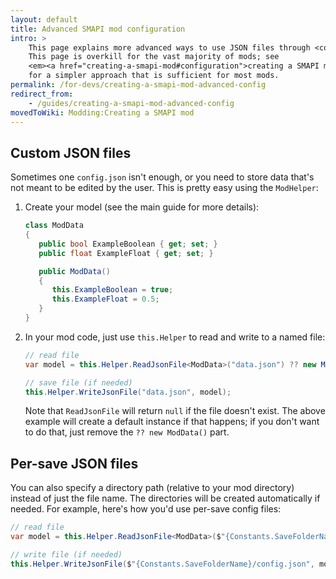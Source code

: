 ```yaml
---
layout: default
title: Advanced SMAPI mod configuration
intro: > 
    This page explains more advanced ways to use JSON files through <code>this.Helper</code>.
    This page is overkill for the vast majority of mods; see
    <em><a href="creating-a-smapi-mod#configuration">creating a SMAPI mod</a></em>
    for a simpler approach that is sufficient for most mods.
permalink: /for-devs/creating-a-smapi-mod-advanced-config
redirect_from:
    - /guides/creating-a-smapi-mod-advanced-config
movedToWiki: Modding:Creating a SMAPI mod
---
```


## Custom JSON files
Sometimes one `config.json` isn't enough, or you need to store data that's not meant to be edited
by the user. This is pretty easy using the `ModHelper`:

1. Create your model (see the main guide for more details):

   ```c#
   class ModData
   {
      public bool ExampleBoolean { get; set; }
      public float ExampleFloat { get; set; }

      public ModData()
      {
         this.ExampleBoolean = true;
         this.ExampleFloat = 0.5;
      }
   }
   ```

2. In your mod code, just use `this.Helper` to read and write to a named file:

   ```c#
   // read file
   var model = this.Helper.ReadJsonFile<ModData>("data.json") ?? new ModData();

   // save file (if needed)
   this.Helper.WriteJsonFile("data.json", model);
   ```
   Note that `ReadJsonFile` will return `null` if the file doesn't exist. The above example will
   create a default instance if that happens; if you don't want to do that, just remove the
   `?? new ModData()` part.

## Per-save JSON files
You can also specify a directory path (relative to your mod directory) instead of just the file
name. The directories will be created automatically if needed. For example, here's how you'd use
per-save config files:

```c#
// read file
var model = this.Helper.ReadJsonFile<ModData>($"{Constants.SaveFolderName}/config.json") ?? new ModData();

// write file (if needed)
this.Helper.WriteJsonFile($"{Constants.SaveFolderName}/config.json", model);
```
